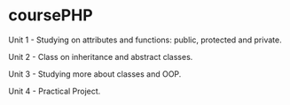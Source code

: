 # coursePHP

Unit 1 - Studying on attributes and functions: public, protected and private.

Unit 2 - Class on inheritance and abstract classes.

Unit 3 - Studying more about classes and OOP.

Unit 4 - Practical Project.
